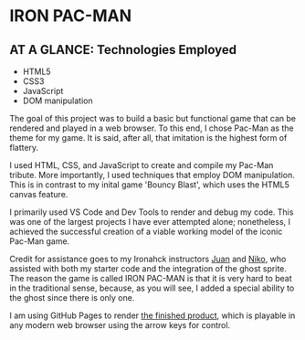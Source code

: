# IRON PAC-MAN

## AT A GLANCE: Technologies Employed

* HTML5
* CSS3
* JavaScript
* DOM manipulation

The goal of this project was to build a basic but functional game that can be rendered and played in a web browser.
To this end, I chose Pac-Man as the theme for my game. It is said, after all, that imitation is the highest form of flattery.

I used HTML, CSS, and JavaScript to create and compile my Pac-Man tribute. More importantly, I used techniques that employ DOM manipulation. This is in contrast to my inital game 'Bouncy Blast', which uses the HTML5 canvas feature.

I primarily used VS Code and Dev Tools to render and debug my code. This was one of the largest projects I have ever attempted alone; nonetheless, I achieved the successful creation of a viable working model of the iconic Pac-Man game. 

Credit for assistance goes to my Ironahck instructors [Juan](https://github.com/JuanGrajales) and [Niko](https://github.com/Tzikas), who assisted with both my starter code and the integration of the ghost sprite. The reason the game is called IRON PAC-MAN is that it is very hard to beat in the traditional sense, because, as you will see, I added a special ability to the ghost since there is only one.

I am using GitHub Pages to render [the finished product](https://killshot13.github.io/iron-pacman/), which is playable in any modern web browser using the arrow keys for control.

